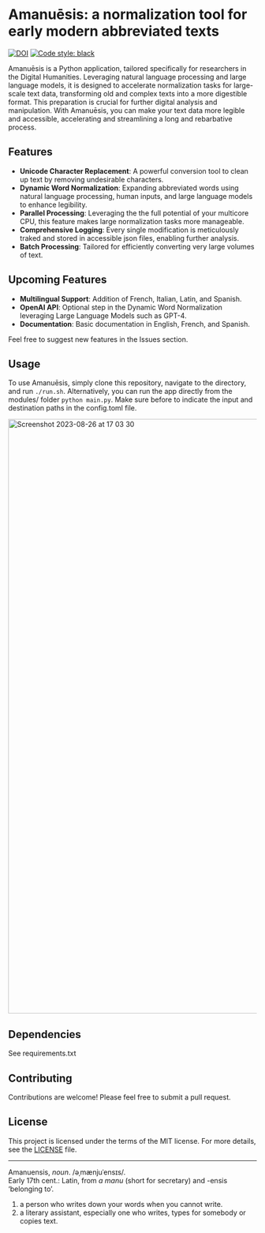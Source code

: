 # Amanuēsis: a normalization tool for early modern abbreviated texts
[![DOI](https://zenodo.org/badge/DOI/10.5281/zenodo.8224585.svg)](https://doi.org/10.5281/zenodo.8224585)
<a href="https://github.com/psf/black"><img alt="Code style: black" src="https://img.shields.io/badge/code%20style-black-000000.svg"></a>

Amanuēsis is a Python application, tailored specifically for researchers in the Digital Humanities. Leveraging natural language processing and large language models, it is designed to accelerate normalization tasks for large-scale text data, transforming old and complex texts into a more digestible format. This preparation is crucial for further digital analysis and manipulation. With Amanuēsis, you can make your text data more legible and accessible, accelerating and streamlining a long and rebarbative process.

## Features

- **Unicode Character Replacement**: A powerful conversion tool to clean up text by removing undesirable characters.
- **Dynamic Word Normalization**: Expanding abbreviated words using natural language processing, human inputs, and large language models to enhance legibility.
- **Parallel Processing**: Leveraging the the full potential of your multicore CPU, this feature makes large normalization tasks more manageable.
- **Comprehensive Logging**: Every single modification is meticulously traked and stored in accessible json files, enabling further analysis.
- **Batch Processing**: Tailored for efficiently converting very large volumes of text. 

## Upcoming Features

- **Multilingual Support**: Addition of French, Italian, Latin, and Spanish.  
- **OpenAI API**: Optional step in the Dynamic Word Normalization leveraging Large Language Models such as GPT-4.
- **Documentation**: Basic documentation in English, French, and Spanish.

Feel free to suggest new features in the Issues section.

## Usage

To use Amanuēsis, simply clone this repository, navigate to the directory, and run `./run.sh`. Alternatively, you can run the app directly from the modules/ folder `python main.py`. Make sure before to indicate the input and destination paths in the config.toml file. 

<img width="1205" alt="Screenshot 2023-08-26 at 17 03 30" src="https://github.com/Pantagrueliste/Amanuensis/assets/9995536/c257e5fc-b671-4b05-8f4c-193c80be8a5a">

## Dependencies

See requirements.txt

## Contributing

Contributions are welcome! Please feel free to submit a pull request.

## License

This project is licensed under the terms of the MIT license. For more details, see the [LICENSE](LICENSE.md) file.

---

Amanuensis, *noun*. /əˌmænjuˈensɪs/.  
Early 17th cent.: Latin, from _a manu_ (short for secretary) and -ensis ‘belonging to’.  
1. a person who writes down your words when you cannot write.
2. a literary assistant, especially one who writes, types for somebody or copies text.  
